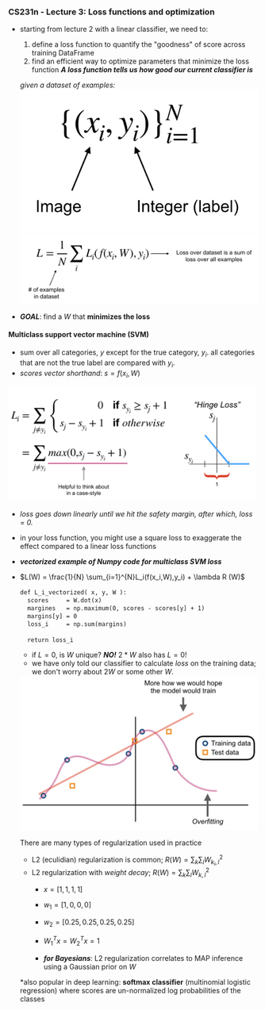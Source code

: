 ### **CS231n - Lecture 3**: Loss functions and optimization

- starting from lecture 2 with a linear classifier, we need to:
  1. define a loss function to quantify the "goodness" of score across training DataFrame
  2. find an efficient way to optimize parameters that minimize the loss function
  ***A loss function tells us how good our current classifier is***

  *given a dataset of examples:*
  <img src="./images/3-examples.png" width="500"/>
  <img src="./images/3-loss-examples.png" width="500"/>

- ***GOAL***: find a $W$ that **minimizes the loss**

#### Multiclass support vector machine (SVM)
  - sum over all categories, $y$ except for the true category, $y_i$. all categories that are not the true label are compared with $y_i$.
  - *scores vector shorthand*: $s = f(x_i,W)$

  <img src="./images/3-hinge-loss.png" width="500"/>

  - *loss goes down linearly until we hit the safety margin, after which, loss = 0.*
  - in your loss function, you might use a square loss to exaggerate the effect compared to a linear loss functions

  - ***vectorized example of Numpy code for multiclass SVM loss***

  - $L(W) = \frac{1}{N} \sum_{i=1}^{N}L_i(f(x_i,W),y_i) + \lambda R (W)$

    ```
    def L_i_vectorized( x, y, W ):
      scores     = W.dot(x)
      margines   = np.maximum(0, scores - scores[y] + 1)
      margins[y] = 0
      loss_i     = np.sum(margins)

      return loss_i
    ```  
    - if $L = 0$, is $W$ unique? ***NO!*** $2*W$ also has $L=0$!
    - we have only told our classifier to calculate $loss$ on the training data; we don't worry about $2W$ or some other $W$.

    <img src="./images/3-fit.png" width="800"/>


    There are many types of regularization used in practice
      - L2 (eculidian) regularization is common; $R(W) = \sum_k \sum_l W_{k_i,l}^2$
      - L2 regularization with *weight decay*; $R(W) = \sum_k \sum_l W_{k,l}^2$
          - $x = [1, 1, 1, 1]$
          - $w_1 = [1, 0, 0, 0]$
          - $w_2 = [0.25, 0.25, 0.25, 0.25]$
          - $W_1^T x = W_2^T x = 1$

          - ***for Bayesians***: L2 regularization correlates to MAP inference using a Gaussian prior on $W$

    *also popular in deep learning: **softmax classifier** (multinomial logistic regression) where scores are un-normalized log probabilities of the classes
